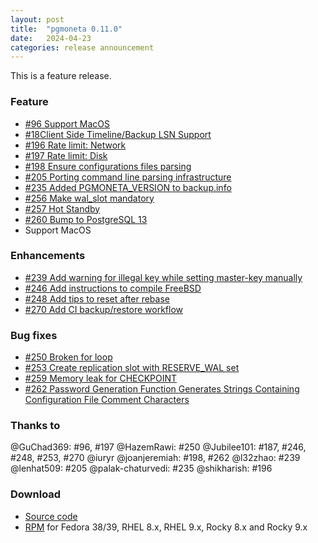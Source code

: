 ```yaml
---
layout: post
title:  "pgmoneta 0.11.0"
date:   2024-04-23
categories: release announcement
---
```


This is a feature release.

### Feature

* [#96 Support MacOS](https://github.com/pgmoneta/pgmoneta/issues/96)
* [#18Client Side Timeline/Backup LSN Support](https://github.com/pgmoneta/pgmoneta/issues/187)
* [#196 Rate limit: Network](https://github.com/pgmoneta/pgmoneta/issues/196)
* [#197 Rate limit: Disk](https://github.com/pgmoneta/pgmoneta/issues/197)
* [#198 Ensure configurations files parsing](https://github.com/pgmoneta/pgmoneta/issues/198)
* [#205 Porting command line parsing infrastructure](https://github.com/pgmoneta/pgmoneta/issues/205)
* [#235 Added PGMONETA_VERSION to backup.info](https://github.com/pgmoneta/pgmoneta/issues/235)
* [#256 Make wal_slot mandatory](https://github.com/pgmoneta/pgmoneta/issues/256)
* [#257 Hot Standby](https://github.com/pgmoneta/pgmoneta/issues/257)
* [#260 Bump to PostgreSQL 13](https://github.com/pgmoneta/pgmoneta/issues/260)
* Support MacOS

### Enhancements

* [#239 Add warning for illegal key while setting master-key manually](https://github.com/pgmoneta/pgmoneta/issues/239)
* [#246 Add instructions to compile FreeBSD](https://github.com/pgmoneta/pgmoneta/issues/246)
* [#248 Add tips to reset after rebase](https://github.com/pgmoneta/pgmoneta/issues/248)
* [#270 Add CI backup/restore workflow](https://github.com/pgmoneta/pgmoneta/issues/270)

### Bug fixes

* [#250 Broken for loop](https://github.com/pgmoneta/pgmoneta/issues/250)
* [#253 Create replication slot with RESERVE_WAL set](https://github.com/pgmoneta/pgmoneta/issues/253)
* [#259 Memory leak for CHECKPOINT](https://github.com/pgmoneta/pgmoneta/issues/259)
* [#262 Password Generation Function Generates Strings Containing Configuration File Comment Characters](https://github.com/pgmoneta/pgmoneta/issues/262)

### Thanks to

@GuChad369: #96, #197
@HazemRawi: #250
@Jubilee101: #187, #246, #248, #253, #270
@iuryr
@joanjeremiah: #198, #262
@l32zhao: #239
@lenhat509: #205
@palak-chaturvedi: #235
@shikharish: #196

### Download

* [Source code](https://github.com/pgmoneta/pgmoneta/releases/download/0.11.0/pgmoneta-0.11.0.tar.gz)
* [RPM](https://yum.postgresql.org) for Fedora 38/39, RHEL 8.x, RHEL 9.x, Rocky 8.x and Rocky 9.x
